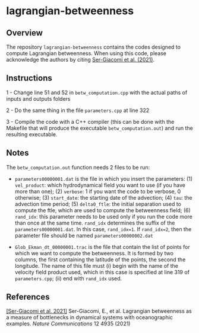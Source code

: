 # lagrangian-betweenness

## Overview

The repository `lagrangian-betweenness` contains the codes designed to compute Lagrangian betweenness. When using this code, please acknowledge the authors by citing  [Ser-Giacomi et al. (2021)](#references).





## Instructions

1 - Change line 51 and 52 in `betw_computation.cpp` with the actual paths of inputs and outputs folders

2 - Do the same thing in the file `parameters.cpp` at line 322

3 - Compile the code with a C++ compiler (this can be done with the Makefile that will produce the executable `betw_computation.out`) and run the resulting executable. 



## Notes
The `betw_computation.out` function needs 2 files to be run:

- `parameters00000001.dat` is the file in which you insert the parameters: (1) `vel_product`: which hydrodynamical field you want to use (if you have more than one); 
(2) `verbose`: 1 if you want the code to be verbose, 0 otherwise; (3) `start_date`: the starting date of the advection; (4) `tau`: the advection time period; (5) `delta0_ftle`: the initial separation used to compute the ftle, which are used to compute the betweenness field; (6) `rand_idx`: this parameter needs to be used only if you run the code more than once at the same time. `rand_idx` determines the suffix of the `parameters00000001.dat`. In this case, `rand_idx=1`. If `rand_idx=2`, then the parameter file should be named `parameters00000002.dat`

- `Glob_Ekman_dt_00000001.trac` is the file that contain the list of points for which we want to compute the betweenness. It is formed by two columns, the first containing the latitude of the points, the second the longitude.
The name of this file must (i) begin with the name of the velocity field product used, which in this case is specified at line 319 of `parameters.cpp`; (ii) end with `rand_idx` used.


## References

[[Ser-Giacomi et al. 2021]](https://www.nature.com/articles/s41467-021-25155-9) Ser-Giacomi, E., et al. Lagrangian betweenness as a measure of bottlenecks in dynamical systems with oceanographic examples. *Nature Communications* 12 4935 (2021)



